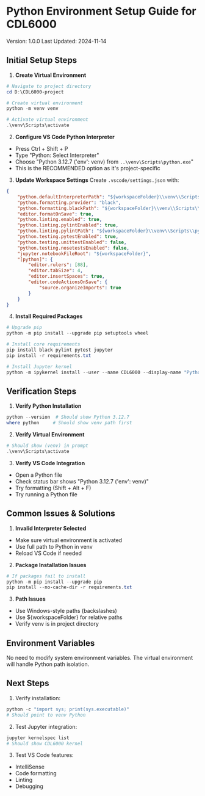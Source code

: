 # Python Environment Setup Guide for CDL6000
Version: 1.0.0
Last Updated: 2024-11-14

## Initial Setup Steps

1. **Create Virtual Environment**
```powershell
# Navigate to project directory
cd D:\CDL6000-project

# Create virtual environment
python -m venv venv

# Activate virtual environment
.\venv\Scripts\activate
```

2. **Configure VS Code Python Interpreter**
- Press Ctrl + Shift + P
- Type "Python: Select Interpreter"
- Choose "Python 3.12.7 ('env': venv) from `..\venv\Scripts\python.exe`"
- This is the RECOMMENDED option as it's project-specific

3. **Update Workspace Settings**
Create `.vscode/settings.json` with:
```json
{
    "python.defaultInterpreterPath": "${workspaceFolder}\\venv\\Scripts\\python.exe",
    "python.formatting.provider": "black",
    "python.formatting.blackPath": "${workspaceFolder}\\venv\\Scripts\\black.exe",
    "editor.formatOnSave": true,
    "python.linting.enabled": true,
    "python.linting.pylintEnabled": true,
    "python.linting.pylintPath": "${workspaceFolder}\\venv\\Scripts\\pylint.exe",
    "python.testing.pytestEnabled": true,
    "python.testing.unittestEnabled": false,
    "python.testing.nosetestsEnabled": false,
    "jupyter.notebookFileRoot": "${workspaceFolder}",
    "[python]": {
        "editor.rulers": [88],
        "editor.tabSize": 4,
        "editor.insertSpaces": true,
        "editor.codeActionsOnSave": {
            "source.organizeImports": true
        }
    }
}
```

4. **Install Required Packages**
```powershell
# Upgrade pip
python -m pip install --upgrade pip setuptools wheel

# Install core requirements
pip install black pylint pytest jupyter
pip install -r requirements.txt

# Install Jupyter kernel
python -m ipykernel install --user --name CDL6000 --display-name "Python (CDL6000)"
```

## Verification Steps

1. **Verify Python Installation**
```powershell
python --version  # Should show Python 3.12.7
where python     # Should show venv path first
```

2. **Verify Virtual Environment**
```powershell
# Should show (venv) in prompt
.\venv\Scripts\activate
```

3. **Verify VS Code Integration**
- Open a Python file
- Check status bar shows "Python 3.12.7 ('env': venv)"
- Try formatting (Shift + Alt + F)
- Try running a Python file

## Common Issues & Solutions

1. **Invalid Interpreter Selected**
- Make sure virtual environment is activated
- Use full path to Python in venv
- Reload VS Code if needed

2. **Package Installation Issues**
```powershell
# If packages fail to install
python -m pip install --upgrade pip
pip install --no-cache-dir -r requirements.txt
```

3. **Path Issues**
- Use Windows-style paths (backslashes)
- Use ${workspaceFolder} for relative paths
- Verify venv is in project directory

## Environment Variables

No need to modify system environment variables. The virtual environment will handle Python path isolation.

## Next Steps

1. Verify installation:
```powershell
python -c "import sys; print(sys.executable)"
# Should point to venv Python
```

2. Test Jupyter integration:
```powershell
jupyter kernelspec list
# Should show CDL6000 kernel
```

3. Test VS Code features:
- IntelliSense
- Code formatting
- Linting
- Debugging
